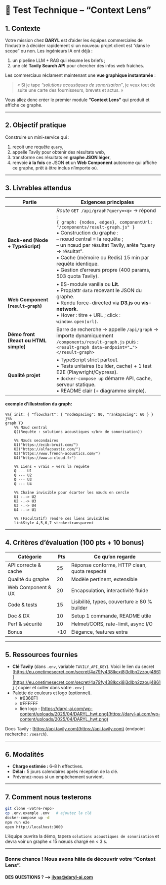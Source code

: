 # 🚀 Test Technique – **“Context Lens”**

## 1. Contexte

Votre mission chez **DARYL** est d’aider les équipes commerciales de l’industrie à décider rapidement si un nouveau projet client est “dans le scope” ou non.
Les ingénieurs IA ont déjà :

1. un pipeline LLM + RAG qui résume les briefs ;
2. une clé **Tavily Search API** pour chercher des infos web fraîches.

Les commerciaux réclament maintenant une **vue graphique instantanée** :

> « Si je tape *“solutions acoustiques de sonorisation”*, je veux tout de suite une carte des fournisseurs, brevets et actus. »

Vous allez donc créer le premier module **“Context Lens”** qui produit et affiche ce graphe.

---

## 2. Objectif pratique

Construire un mini-service qui :

1. reçoit une requête `query`,
2. appelle Tavily pour obtenir des résultats web,
3. transforme ces résultats en **graphe JSON léger**,
4. renvoie **à la fois** ce JSON **et** un **Web Component** autonome qui affiche ce graphe, prêt à être inclus n’importe où.

---

## 3. Livrables attendus

| Partie                                | Exigences principales                                                                                                                                                                                                                                                                                                                                                              |
| ------------------------------------- | ---------------------------------------------------------------------------------------------------------------------------------------------------------------------------------------------------------------------------------------------------------------------------------------------------------------------------------------------------------------------------------- |
| **Back-end (Node + TypeScript)**      | *Route* `GET /api/graph?query=<q>` → répond :<br>`{ graph: {nodes, edges}, componentUrl: "/components/result-graph.js" }`<br>• Construction du graphe :<br>  – nœud central = la requête ;<br>  – un nœud par résultat Tavily, arête “query → résultat”.<br>• Cache (mémoire ou Redis) 15 min par requête identique.<br>• Gestion d’erreurs propre (400 params, 503 quota Tavily). |
| **Web Component (`result-graph`)**    | • ES-module vanilla ou **Lit**.<br>• Prop/attr `data` recevant le JSON du graphe.<br>• Rendu force-directed via **D3.js** ou **vis-network**.<br>• Hover : titre + URL ; click : `window.open(url)`.                                                                                                                                                                               |
| **Démo front (React ou HTML simple)** | Barre de recherche → appelle `/api/graph` → importe dynamiquement `/components/result-graph.js` puis :<br>`<result-graph data-endpoint="…"></result-graph>`                                                                                                                                                                                                                        |
| **Qualité projet**                    | • TypeScript strict partout.<br>• Tests unitaires (builder, cache) + 1 test E2E (Playwright/Cypress).<br>• `docker-compose up` démarre API, cache, serveur statique.<br>• README clair (+ diagramme simple).                                                                                                                                                                       |

#### exemple d'illustration du graph:
```mermaid
%%{ init: { "flowchart": { "nodeSpacing": 80, "rankSpacing": 60 } } }%%
graph TD
    %% Nœud central
    Q((Requête : solutions acoustiques </br> de sonorisation))

    %% Nœuds secondaires
    U1("https://ecib-bruit.com/")
    U2("https://alfacoustic.com/")
    U3("https://www.french-acoustics.com/")
    U4("https://www.a-cloud.fr")

    %% Liens « vrais » vers la requête
    Q --- U1
    Q --- U2
    Q --- U3
    Q --- U4

    %% Chaîne invisible pour écarter les nœuds en cercle
    U1 -.-> U2
    U2 -.-> U3
    U3 -.-> U4
    U4 -.-> U1

    %% (Facultatif) rendre ces liens invisibles
    linkStyle 4,5,6,7 stroke:transparent
```

---

## 4. Critères d’évaluation (100 pts + 10 bonus)

| Catégorie            | Pts | Ce qu’on regarde                             |
| -------------------- | --- | -------------------------------------------- |
| API correcte & cache | 25  | Réponse conforme, HTTP clean, quota respecté |
| Qualité du graphe    | 20  | Modèle pertinent, extensible                 |
| Web Component & UX   | 20  | Encapsulation, interactivité fluide          |
| Code & tests         | 15  | Lisibilité, types, couverture ≥ 80 % builder |
| Doc & DX             | 10  | Setup 1 commande, README utile               |
| Perf & sécurité      | 10  | Helmet/CORS, rate-limit, async I/O           |
| Bonus                | +10 | Élégance, features extra                     |

---

## 5. Ressources fournies

* **Clé Tavily** (dans `.env`, variable `TAVILY_API_KEY`). Voici le lien du secret [https://eu.onetimesecret.com/secret/4a79fy438lkcxj8j3dlbn2zzouj4861](https://eu.onetimesecret.com/secret/4a79fy438lkcxj8j3dlbn2zzouj4861) ( copier et coller dans votre `.env` )
* Palette de couleurs et logo (optionnel).
   - #6366F1
   - #FFFFFF
   - lien logo : [https://daryl-ai.com/wp-content/uploads/2025/04/DARYL_hwt.png](https://daryl-ai.com/wp-content/uploads/2025/04/DARYL_hwt.png)

Docs Tavily : [https://api.tavily.com](https://api.tavily.com) (endpoint recherche : `/search`).

---

## 6. Modalités

* **Charge estimée :** 6–8 h effectives.
* **Délai :** 5 jours calendaires après réception de la clé.
* Prévenez-nous si un empêchement survient.

---

## 7. Comment nous testerons

```bash
git clone <votre-repo>
cp .env.example .env   # ajoutez la clé
docker-compose up -d
npm run e2e
open http://localhost:3000
```

L’équipe ouvrira la démo, tapera
`solutions acoustiques de sonorisation`
et devra voir un graphe ≤ 15 nœuds chargé en < 3 s.

---

### Bonne chance ! Nous avons hâte de découvrir votre “Context Lens”.
#### DES QUESTIONS ? --> [ilyas@daryl-ai.com](ilyas@daryl-ai.com)
